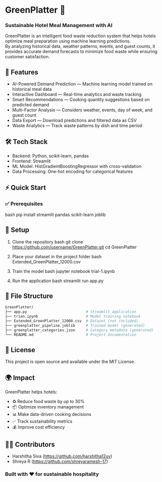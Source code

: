 # GreenPlatter 🥗  
### Sustainable Hotel Meal Management with AI  

GreenPlatter is an intelligent food waste reduction system that helps hotels optimize meal preparation using machine learning predictions.  
By analyzing historical data, weather patterns, events, and guest counts, it provides accurate demand forecasts to minimize food waste while ensuring customer satisfaction.  

## 🌟 Features  
-  AI-Powered Demand Prediction — Machine learning model trained on historical meal data  
-  Interactive Dashboard — Real-time analytics and waste tracking  
-  Smart Recommendations — Cooking quantity suggestions based on predicted demand  
-  Multi-Factor Analysis — Considers weather, events, day of week, and guest count  
-  Data Export — Download predictions and filtered data as CSV  
-  Waste Analytics — Track waste patterns by dish and time period

## 🛠 Tech Stack  
- Backend: Python, scikit-learn, pandas  
- Frontend: Streamlit  
- ML Model: HistGradientBoostingRegressor with cross-validation  
- Data Processing: One-hot encoding for categorical features  

## ⚡ Quick Start  

### ✅ Prerequisites  
bash
pip install streamlit pandas scikit-learn joblib
 
## 🚀 Setup  

1. Clone the repository
bash
git clone https://github.com/username/GreenPlatter.git
cd GreenPlatter

2. Place your dataset in the project folder
bash
Extended_GreenPlatter_12000.csv

3. Train the model
bash
jupyter notebook trial-1.ipynb


4. Run the application
bash
streamlit run app.py

## 📁 File Structure  
```bash
GreenPlatter/
├── app.py                           # Streamlit application
├── trian.ipynb                      # Model training notebook
├── Extended_GreenPlatter_12000.csv  # Dataset (not included)
├── greenplatter_pipeline.joblib     # Trained model (generated)
├── greenplatter_categories.json     # Category metadata (generated)
└── README.md                        # Project documentation
```
## 📜 License  
This project is open source and available under the MIT License.  

## 🌍 Impact  

GreenPlatter helps hotels:  

- ♻ Reduce food waste by up to 30%  
- 📦 Optimize inventory management  
- 📊 Make data-driven cooking decisions  
- ✅ Track sustainability metrics  
- 💰 Improve cost efficiency

## 👩‍💻 Contributors
- Harshitha Siva (https://github.com/harshitha12uv)
- Shreya R (https://github.com/shreyaramesh-17)


### Built with ❤ for sustainable hospitality
